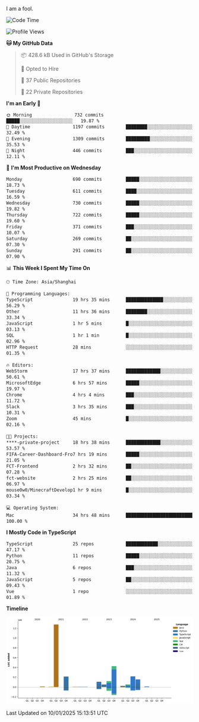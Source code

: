 I am a fool.

<!--START_SECTION:waka-->
![Code Time](http://img.shields.io/badge/Code%20Time-2%2C416%20hrs%205%20mins-blue)

![Profile Views](http://img.shields.io/badge/Profile%20Views-0-blue)

**🐱 My GitHub Data** 

> 📦 428.6 kB Used in GitHub's Storage 
 > 
> 💼 Opted to Hire
 > 
> 📜 37 Public Repositories 
 > 
> 🔑 22 Private Repositories 
 > 
**I'm an Early 🐤** 

```text
🌞 Morning                732 commits         █████░░░░░░░░░░░░░░░░░░░░   19.87 % 
🌆 Daytime                1197 commits        ████████░░░░░░░░░░░░░░░░░   32.49 % 
🌃 Evening                1309 commits        █████████░░░░░░░░░░░░░░░░   35.53 % 
🌙 Night                  446 commits         ███░░░░░░░░░░░░░░░░░░░░░░   12.11 % 
```
📅 **I'm Most Productive on Wednesday** 

```text
Monday                   690 commits         █████░░░░░░░░░░░░░░░░░░░░   18.73 % 
Tuesday                  611 commits         ████░░░░░░░░░░░░░░░░░░░░░   16.59 % 
Wednesday                730 commits         █████░░░░░░░░░░░░░░░░░░░░   19.82 % 
Thursday                 722 commits         █████░░░░░░░░░░░░░░░░░░░░   19.60 % 
Friday                   371 commits         ███░░░░░░░░░░░░░░░░░░░░░░   10.07 % 
Saturday                 269 commits         ██░░░░░░░░░░░░░░░░░░░░░░░   07.30 % 
Sunday                   291 commits         ██░░░░░░░░░░░░░░░░░░░░░░░   07.90 % 
```


📊 **This Week I Spent My Time On** 

```text
🕑︎ Time Zone: Asia/Shanghai

💬 Programming Languages: 
TypeScript               19 hrs 35 mins      ██████████████░░░░░░░░░░░   56.29 % 
Other                    11 hrs 36 mins      ████████░░░░░░░░░░░░░░░░░   33.34 % 
JavaScript               1 hr 5 mins         █░░░░░░░░░░░░░░░░░░░░░░░░   03.13 % 
SQL                      1 hr 1 min          █░░░░░░░░░░░░░░░░░░░░░░░░   02.96 % 
HTTP Request             28 mins             ░░░░░░░░░░░░░░░░░░░░░░░░░   01.35 % 

🔥 Editors: 
WebStorm                 17 hrs 37 mins      █████████████░░░░░░░░░░░░   50.61 % 
MicrosoftEdge            6 hrs 57 mins       █████░░░░░░░░░░░░░░░░░░░░   19.97 % 
Chrome                   4 hrs 4 mins        ███░░░░░░░░░░░░░░░░░░░░░░   11.72 % 
Slack                    3 hrs 35 mins       ███░░░░░░░░░░░░░░░░░░░░░░   10.31 % 
Zoom                     45 mins             █░░░░░░░░░░░░░░░░░░░░░░░░   02.16 % 

🐱‍💻 Projects: 
****-private-project     18 hrs 38 mins      █████████████░░░░░░░░░░░░   53.57 % 
FIFA-Career-Dashboard-Fro7 hrs 19 mins       █████░░░░░░░░░░░░░░░░░░░░   21.05 % 
FCT-Frontend             2 hrs 32 mins       ██░░░░░░░░░░░░░░░░░░░░░░░   07.28 % 
fct-website              2 hrs 25 mins       ██░░░░░░░░░░░░░░░░░░░░░░░   06.97 % 
mouse0w0/MinecraftDevelop1 hr 9 mins         █░░░░░░░░░░░░░░░░░░░░░░░░   03.34 % 

💻 Operating System: 
Mac                      34 hrs 48 mins      █████████████████████████   100.00 % 
```

**I Mostly Code in TypeScript** 

```text
TypeScript               25 repos            ████████████░░░░░░░░░░░░░   47.17 % 
Python                   11 repos            █████░░░░░░░░░░░░░░░░░░░░   20.75 % 
Java                     6 repos             ███░░░░░░░░░░░░░░░░░░░░░░   11.32 % 
JavaScript               5 repos             ██░░░░░░░░░░░░░░░░░░░░░░░   09.43 % 
Vue                      1 repo              ░░░░░░░░░░░░░░░░░░░░░░░░░   01.89 % 
```



**Timeline**

![Lines of Code chart](https://raw.githubusercontent.com/VeejaLiu/VeejaLiu/master/assets/bar_graph.png)


 Last Updated on 10/01/2025 15:13:51 UTC
<!--END_SECTION:waka-->
